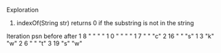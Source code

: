 Exploration
1) indexOf(String str) returns 0 if the substring is not in the string

Iteration   psn     before      after
1           8       " "         " "
1           0       " "         " "
1           7       " "         "c"
2           16      " "         "s"
1           3       "k"         "w"
2           6       " "         "t"
3           19      "s"         "w"

